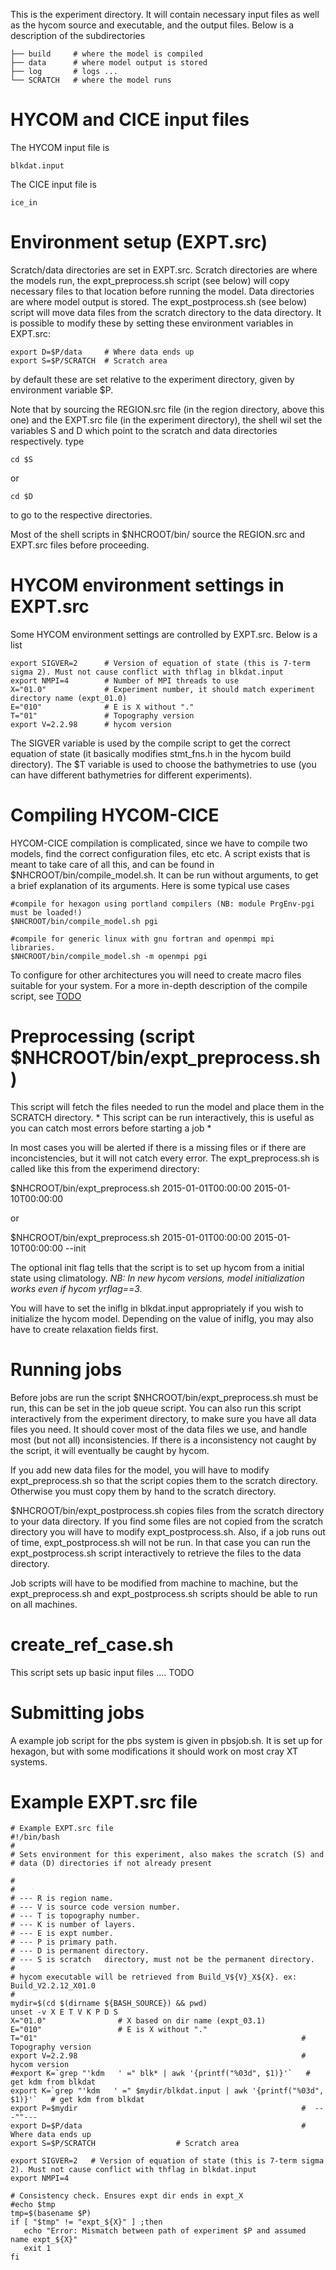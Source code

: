 This is the experiment directory. It will contain necessary input files as well 
as the hycom source and executable, and the output files. Below is a description of the
subdirectories

    ├── build     # where the model is compiled
    ├── data      # where model output is stored
    ├── log       # logs ...
    └── SCRATCH   # where the model runs

# HYCOM and CICE input files

The HYCOM input file is 

    blkdat.input

The CICE input file is
 
    ice_in


# Environment setup (EXPT.src)

Scratch/data directories are set in EXPT.src. Scratch directories are where the
models run, the expt_preprocess.sh script (see below) will copy necessary files to that location
before running the model. Data directories are where model output is stored. The
expt_postprocess.sh (see below) script will move data files from the scratch directory to the
data directory. It is possible to modify these by setting these environment variables
in EXPT.src:

    export D=$P/data     # Where data ends up
    export S=$P/SCRATCH  # Scratch area 

by default these are set relative to the experiment directory, given by environment variable $P.

Note that by sourcing the REGION.src file (in the region directory, above this one)
and the EXPT.src file (in the experiment directory), the shell wil set the
variables S and D which point to the scratch and data directories respectively.
type 

    cd $S  

or

    cd $D

to go to the respective directories.

Most of the shell scripts in $NHCROOT/bin/ source the REGION.src and EXPT.src files before 
proceeding.

# HYCOM environment settings in EXPT.src

Some HYCOM environment settings are controlled by EXPT.src. Below is a list

    export SIGVER=2      # Version of equation of state (this is 7-term sigma 2). Must not cause conflict with thflag in blkdat.input
    export NMPI=4        # Number of MPI threads to use
    X="01.0"             # Experiment number, it should match experiment directory name (expt_01.0)
    E="010"              # E is X without "."
    T="01"               # Topography version
    export V=2.2.98      # hycom version              

The SIGVER variable is used by the compile script to get the correct equation of state (it basically modifies stmt_fns.h in the
hycom build directory). The $T variable is used to choose the bathymetries to use (you can have different bathymetries for different experiments).

# Compiling HYCOM-CICE

HYCOM-CICE compilation is complicated, since we have to compile two models, find the correct configuration files, etc etc. A script exists that is meant to take care of all this, and can be found in $NHCROOT/bin/compile_model.sh. It can be run without arguments, to get a brief explanation of its arguments. Here is some typical use cases

    #compile for hexagon using portland compilers (NB: module PrgEnv-pgi must be loaded!)
    $NHCROOT/bin/compile_model.sh pgi
    
    #compile for generic linux with gnu fortran and openmpi mpi  libraries.
    $NHCROOT/bin/compile_model.sh -m openmpi pgi

To configure for other architectures you will need to create macro files suitable for your system. For a more
in-depth description of the compile script, see  [TODO](TODO)
    

# Preprocessing (script $NHCROOT/bin/expt_preprocess.sh)

This script will fetch the files needed to run the model and place them in the 
SCRATCH directory. * This script can be run interactively, this is useful as you can catch
most errors before starting a job *

In most cases you will be alerted if there is a missing files
or if there are inconcistencies, but it will not catch every error. The expt_preprocess.sh is called like this from the
experimend directory:

   $NHCROOT/bin/expt_preprocess.sh 2015-01-01T00:00:00 2015-01-10T00:00:00 

or 

   $NHCROOT/bin/expt_preprocess.sh 2015-01-01T00:00:00 2015-01-10T00:00:00  --init

The optional init flag tells that the script is to set up hycom from a initial state using climatology.
*NB: In new hycom versions, model initialization works even if hycom yrflag==3.*

You will have to set the iniflg in blkdat.input appropriately if you wish to initialize
the hycom model. Depending on the value of iniflg, you may also have to create relaxation 
fields first.


# Running jobs

Before jobs are run the script $NHCROOT/bin/expt_preprocess.sh must be run, this can be set in
the job queue script. You can also run this script interactively from the experiment
directory, to make sure you have all data files you need. It should cover most
of the data files we use, and handle most (but not all) inconsistencies. If there
is a inconsistency not caught by the script, it will eventually be caught by hycom.

If you add new data files for the model, you will have to modify expt_preprocess.sh
so that the script copies them to the scratch directory. Otherwise you must copy
them by hand to the scratch directory.

$NHCROOT/bin/expt_postprocess.sh copies files from the scratch directory to your data directory.
If you find some files are not copied from the  scratch directory you will have
to modify expt_postprocess.sh. Also, if a job runs out of time, expt_postprocess.sh will
not be run. In that case you can run the expt_postprocess.sh script interactively to
retrieve the files to the data directory.

Job scripts will have to be modified from machine to machine, but the
expt_preprocess.sh and expt_postprocess.sh scripts should be able to run on all machines.

# create_ref_case.sh

This script sets up basic input files .... TODO

# Submitting jobs

A example job script for the pbs system is given in pbsjob.sh. It is set up for hexagon,
but with some modifications it should work on most cray XT systems.

# Example EXPT.src file 


    # Example EXPT.src file
    #!/bin/bash
    #
    # Sets environment for this experiment, also makes the scratch (S) and
    # data (D) directories if not already present

    #
    #
    # --- R is region name.
    # --- V is source code version number.
    # --- T is topography number.
    # --- K is number of layers.
    # --- E is expt number.
    # --- P is primary path.
    # --- D is permanent directory.
    # --- S is scratch   directory, must not be the permanent directory.
    #
    # hycom executable will be retrieved from Build_V${V}_X${X}. ex: Build_V2.2.12_X01.0
    #
    mydir=$(cd $(dirname ${BASH_SOURCE}) && pwd)
    unset -v X E T V K P D S
    X="01.0"                # X based on dir name (expt_03.1)
    E="010"                 # E is X without "."
    T="01"                                                           # Topography version
    export V=2.2.98                                                  # hycom version              
    #export K=`grep "'kdm   ' =" blk* | awk '{printf("%03d", $1)}'`   # get kdm from blkdat
    export K=`grep "'kdm   ' =" $mydir/blkdat.input | awk '{printf("%03d", $1)}'`   # get kdm from blkdat
    export P=$mydir                                                  #  ---""---
    export D=$P/data                                                 # Where data ends up
    export S=$P/SCRATCH                  # Scratch area 

    export SIGVER=2   # Version of equation of state (this is 7-term sigma 2). Must not cause conflict with thflag in blkdat.input
    export NMPI=4

    # Consistency check. Ensures expt dir ends in expt_X
    #echo $tmp
    tmp=$(basename $P)
    if [ "$tmp" != "expt_${X}" ] ;then
       echo "Error: Mismatch between path of experiment $P and assumed name expt_${X}"
       exit 1
    fi

